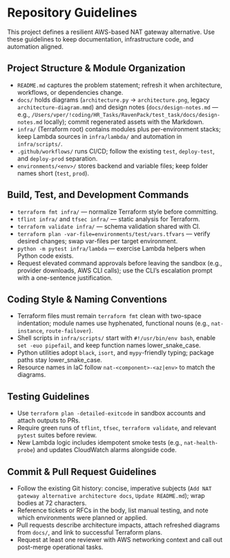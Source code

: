 # Repository Guidelines

This project defines a resilient AWS-based NAT gateway alternative. Use these guidelines to keep documentation, infrastructure code, and automation aligned.

## Project Structure & Module Organization
- `README.md` captures the problem statement; refresh it when architecture, workflows, or dependencies change.
- `docs/` holds diagrams (`architecture.py` → `architecture.png`, legacy `architecture-diagram.mmd`) and design notes (`docs/design-notes.md` — e.g., `/Users/vper/!coding/HR_Tasks/RavenPack/test_task/docs/design-notes.md` locally); commit regenerated assets with the Markdown.
- `infra/` (Terraform root) contains modules plus per-environment stacks; keep Lambda sources in `infra/lambda/` and automation in `infra/scripts/`.
- `.github/workflows/` runs CI/CD; follow the existing `test`, `deploy-test`, and `deploy-prod` separation.
- `environments/<env>/` stores backend and variable files; keep folder names short (`test`, `prod`).

## Build, Test, and Development Commands
- `terraform fmt infra/` — normalize Terraform style before committing.
- `tflint infra/` and `tfsec infra/` — static analysis for Terraform.
- `terraform validate infra/` — schema validation shared with CI.
- `terraform plan -var-file=environments/test/vars.tfvars` — verify desired changes; swap var-files per target environment.
- `python -m pytest infra/lambda` — exercise Lambda helpers when Python code exists.
- Request elevated command approvals before leaving the sandbox (e.g., provider downloads, AWS CLI calls); use the CLI’s escalation prompt with a one-sentence justification.

## Coding Style & Naming Conventions
- Terraform files must remain `terraform fmt` clean with two-space indentation; module names use hyphenated, functional nouns (e.g., `nat-instance`, `route-failover`).
- Shell scripts in `infra/scripts/` start with `#!/usr/bin/env bash`, enable `set -euo pipefail`, and keep function names lower_snake_case.
- Python utilities adopt `black`, `isort`, and `mypy`-friendly typing; package paths stay lower_snake_case.
- Resource names in IaC follow `nat-<component>-<az|env>` to match the diagrams.

## Testing Guidelines
- Use `terraform plan -detailed-exitcode` in sandbox accounts and attach outputs to PRs.
- Require green runs of `tflint`, `tfsec`, `terraform validate`, and relevant `pytest` suites before review.
- New Lambda logic includes idempotent smoke tests (e.g., `nat-health-probe`) and updates CloudWatch alarms alongside code.

## Commit & Pull Request Guidelines
- Follow the existing Git history: concise, imperative subjects (`Add NAT gateway alternative architecture docs`, `Update README.md`); wrap bodies at 72 characters.
- Reference tickets or RFCs in the body, list manual testing, and note which environments were planned or applied.
- Pull requests describe architecture impacts, attach refreshed diagrams from `docs/`, and link to successful Terraform plans.
- Request at least one reviewer with AWS networking context and call out post-merge operational tasks.
